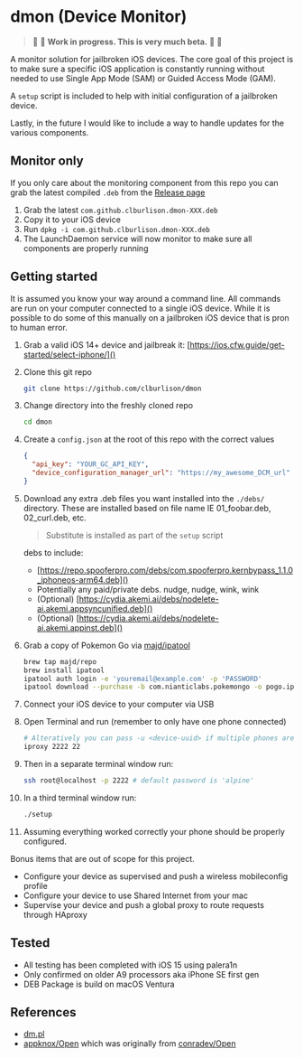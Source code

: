 # dmon (Device Monitor)

> :construction_worker: :hammer: **Work in progress. This is very much beta.** :construction: :vertical_traffic_light:

A monitor solution for jailbroken iOS devices. The core goal of this project is to make sure a specific iOS application is constantly running without needed to use Single App Mode (SAM) or Guided Access Mode (GAM).

A `setup` script is included to help with initial configuration of a jailbroken device.

Lastly, in the future I would like to include a way to handle updates for the various components.

## Monitor only

If you only care about the monitoring component from this repo you can grab the latest compiled `.deb` from the [Release page](https://github.com/clburlison/dmon/releases)

1. Grab the latest `com.github.clburlison.dmon-XXX.deb`
1. Copy it to your iOS device
1. Run `dpkg -i com.github.clburlison.dmon-XXX.deb`
1. The LaunchDaemon service will now monitor to make sure all components are properly running

## Getting started

It is assumed you know your way around a command line. All commands are run on your computer connected to a single iOS device. While it is possible to do some of this manually on a jailbroken iOS device that is pron to human error.

1. Grab a valid iOS 14+ device and jailbreak it: [https://ios.cfw.guide/get-started/select-iphone/]()
1. Clone this git repo

   ```sh
   git clone https://github.com/clburlison/dmon
   ```

1. Change directory into the freshly cloned repo

   ```sh
   cd dmon
   ```

1. Create a `config.json` at the root of this repo with the correct values

   ```json
   {
     "api_key": "YOUR_GC_API_KEY",
     "device_configuration_manager_url": "https://my_awesome_DCM_url"
   }
   ```

1. Download any extra .deb files you want installed into the `./debs/` directory. These are installed based on file name IE 01_foobar.deb, 02_curl.deb, etc.

   > Substitute is installed as part of the `setup` script

   debs to include:

   - [https://repo.spooferpro.com/debs/com.spooferpro.kernbypass_1.1.0_iphoneos-arm64.deb]()
   - Potentially any paid/private debs. nudge, nudge, wink, wink
   - (Optional) [https://cydia.akemi.ai/debs/nodelete-ai.akemi.appsyncunified.deb]()
   - (Optional) [https://cydia.akemi.ai/debs/nodelete-ai.akemi.appinst.deb]()

1. Grab a copy of Pokemon Go via [majd/ipatool](https://github.com/majd/ipatool)

   ```sh
   brew tap majd/repo
   brew install ipatool
   ipatool auth login -e 'youremail@example.com' -p 'PASSWORD'
   ipatool download --purchase -b com.nianticlabs.pokemongo -o pogo.ipa
   ```

1. Connect your iOS device to your computer via USB
1. Open Terminal and run (remember to only have one phone connected)

   ```sh
   # Alteratively you can pass -u <device-uuid> if multiple phones are connected
   iproxy 2222 22
   ```

1. Then in a separate terminal window run:

   ```sh
   ssh root@localhost -p 2222 # default password is 'alpine'
   ```

1. In a third terminal window run:

   ```sh
   ./setup
   ```

1. Assuming everything worked correctly your phone should be properly configured.

Bonus items that are out of scope for this project.

- Configure your device as supervised and push a wireless mobileconfig profile
- Configure your device to use Shared Internet from your mac
- Supervise your device and push a global proxy to route requests through HAproxy

## Tested

- All testing has been completed with iOS 15 using palera1n
- Only confirmed on older A9 processors aka iPhone SE first gen
- DEB Package is build on macOS Ventura

## References

- [dm.pl](https://github.com/theos/dm.pl)
- [appknox/Open](https://github.com/appknox/Open) which was originally from [conradev/Open](https://github.com/conradev/Open)
